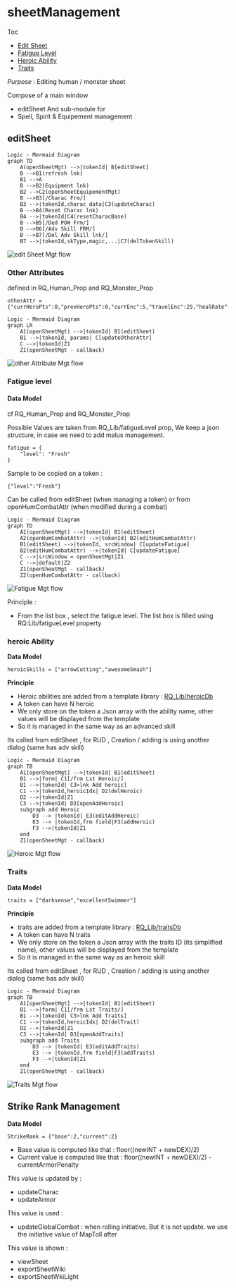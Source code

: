 # sheetManagement

Toc
- [Edit Sheet](#editsheet)
- [Fatigue Level](#fatigue-level)
- [Heroic Ability](#heroic-ability)
- [Traits](#traits)

*Purpose* : Editing human / monster sheet

Compose of a main window
- editSheet
And sub-module for 
- Spell, Spirit & Equipement management

## editSheet
```
Logic - Mermaid Diagram
graph TD
    A(openSheetMgt) -->|tokenId| B[editSheet]
    B -->B1(refresh lnk)
    B1 -->A
    B -->B2(Equipment lnk)
    B2 -->C2(openSheetEquipementMgt)
    B -->B3[/Charac Frm/]
    B3 -->|tokenId,charac data|C3(updateCharac)
    B -->B4(Reset Charac lnk)
    B4 -->|tokenId|C4(resetCharacBase)
    B -->B5[/Ded POW Frm/]
    B -->B6[/Adv Skill FRM/]
    B -->B7[/Del Adv Skill lnk/]
    B7 -->|tokenId,skType,magic,...|C7(delTokenSkill)
```

![edit Sheet Mgt flow](../../assets/doc/editSheetFlow.png?raw=true)

### Other Attributes
defined in RQ_Human_Prop and RQ_Monster_Prop

```
otherAttr ={"currHeroPts":0,"prevHeroPts":0,"currEnc":5,"travelEnc":25,"healRate":1,"movement":"8m","improvementMod":0}
```
```
Logic - Mermaid Diagram
graph LR
    A1(openSheetMgt) -->|tokenId| B1(editSheet)
    B1 -->|tokenId, params| C[updateOtherAttr]
    C -->|tokenId|Z1
	Z1(openSheetMgt - callback)
```

![other Attribute Mgt flow](../../assets/doc/otherAttrMgtFlow.png?raw=true)

### Fatigue level

#### Data Model
cf RQ_Human_Prop and RQ_Monster_Prop

Possible Values are taken from RQ_Lib/fatigueLevel prop,
We keep a json structure, in case we need to add malus management.
```
fatigue = {
    "level": "Fresh"
}
```

Sample to be copied on a token :
```
{"level":"Fresh"}
```

Can be called from editSheet (when managing a token) or from openHumCombatAttr (when modified during a combat)
```
Logic - Mermaid Diagram
graph TD
    A1(openSheetMgt) -->|tokenId| B1(editSheet)
	A2(openHumCombatAttr) -->|tokenId| B2(editHumCombatAttr)
    B1(editSheet) -->|tokenId, srcWindow| C[updateFatigue]
	B2(editHumCombatAttr) -->|tokenId| C[updateFatigue]
    C -->|srcWindow = openSheetMgt|Z1
    C -->|default|Z2
	Z1(openSheetMgt - callback)
	Z2(openHumCombatAttr - callback)
```

![Fatigue Mgt flow](../../assets/doc/fatigueMgtFlow.png?raw=true)

Principle :
- From the list box , select the fatigue level. The list box is filled using RQ:Lib/fatigueLevel property

### heroic Ability

**Data Model**
```
heroicSkills = ["arrowCutting","awesomeSmash"]
```

**Principle**
- Heroic abilities are added from a template library : [RQ_Lib/heroicDb](../../dataModel/RQ_Lib.md)
- A token can have N heroic
- We only store on the token a Json array with the ability name, other values will be displayed from the template
- So it is managed in the same way as an advanced skill 

Its called from editSheet , for RUD , Creation / adding is using another dialog (same has adv skill)
```
Logic - Mermaid Diagram
graph TB
    A1[openSheetMgt] -->|tokenId| B1(editSheet)
	B1 -->|form| C1[/frm Lst Heroic/]
    B1 -->|tokenId| C3>lnk Add heroic]
	C1 -->|tokenId,heroicIdx| D2(delHeroic)
	D2 -->|tokenId|Z1
    C3 -->|tokenId| D3[openAddHeroic]
    subgraph add Heroic
	    D3 --> |tokenId| E3(editAddHeroic)
	    E3 --> |tokenId,frm field|F3(addHeroic)
        F3 -->|tokenId|Z1
    end
	Z1(openSheetMgt - callback)
```

![Heroic Mgt flow](../../assets/doc/heroicMgtFlow.png?raw=true)

### Traits

**Data Model**
```
traits = ["darksense","excellentSwimmer"]
```

**Principle**
- traits are added from a template library : [RQ_Lib/traitsDb](../../dataModel/RQ_Lib.md)
- A token can have N traits
- We only store on the token a Json array with the traits ID (its simplified name), other values will be displayed from the template
- So it is managed in the same way as an heroic skill 

Its called from editSheet , for RUD , Creation / adding is using another dialog (same has adv skill)

```
Logic - Mermaid Diagram
graph TB
    A1[openSheetMgt] -->|tokenId| B1(editSheet)
	B1 -->|form| C1[/frm Lst Traits/]
    B1 -->|tokenId| C3>lnk Add Traits]
	C1 -->|tokenId,heroicIdx| D2(delTrait)
	D2 -->|tokenId|Z1
    C3 -->|tokenId| D3[openAddTraits]
    subgraph add Traits
	    D3 --> |tokenId| E3(editAddTraits)
	    E3 --> |tokenId,frm field|F3(addTraits)
        F3 -->|tokenId|Z1
    end
	Z1(openSheetMgt - callback)
```

![Traits Mgt flow](../../assets/doc/traitsMgtFlow.png?raw=true)

## Strike Rank Management

**Data Model**
```
StrikeRank = {"base":2,"current":2}
```
* Base value is computed like that : floor((newINT + newDEX)/2)
* Current value is computed like that : floor((newINT + newDEX)/2) - currentArmorPenalty

This value is updated by :
* updateCharac
* updateArmor

This value is used :
* updateGlobalCombat : when rolling initiative. But it is not update. we use the initiative value of MapToll after

This value is shown :
* viewSheet
* exportSheetWiki
* exportSheetWkiLight
